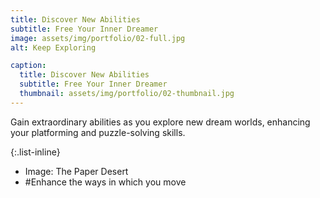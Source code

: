 ```yaml
---
title: Discover New Abilities
subtitle: Free Your Inner Dreamer
image: assets/img/portfolio/02-full.jpg
alt: Keep Exploring

caption:
  title: Discover New Abilities
  subtitle: Free Your Inner Dreamer
  thumbnail: assets/img/portfolio/02-thumbnail.jpg
---
```

Gain extraordinary abilities as you explore new dream worlds, enhancing your platforming and puzzle-solving skills.

{:.list-inline}
- Image: The Paper Desert
- #Enhance the ways in which you move

